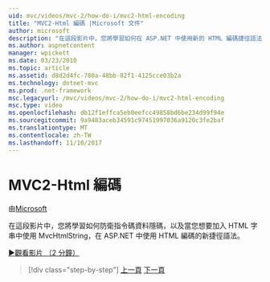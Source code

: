 ```yaml
---
uid: mvc/videos/mvc-2/how-do-i/mvc2-html-encoding
title: "MVC2-Html 編碼 |Microsoft 文件"
author: microsoft
description: "在這段影片中，您將學習如何在 ASP.NET 中使用新的 HTML 編碼捷徑語法，來防止指令碼資料隱碼，以及使用 MvcHtmlString 時..."
ms.author: aspnetcontent
manager: wpickett
ms.date: 03/23/2010
ms.topic: article
ms.assetid: d8d2d4fc-780a-48bb-82f1-4125cce03b2a
ms.technology: dotnet-mvc
ms.prod: .net-framework
msc.legacyurl: /mvc/videos/mvc-2/how-do-i/mvc2-html-encoding
msc.type: video
ms.openlocfilehash: db12f1effca5eb0eefcc49858bd6be234d99f94e
ms.sourcegitcommit: 9a9483aceb34591c97451997036a9120c3fe2baf
ms.translationtype: MT
ms.contentlocale: zh-TW
ms.lasthandoff: 11/10/2017
---
```

<a name="mvc2---html-encoding"></a>MVC2-Html 編碼
====================
由[Microsoft](https://github.com/microsoft)

在這段影片中，您將學習如何防衛指令碼資料隱碼，以及當您想要加入 HTML 字串中使用 MvcHtmlString，在 ASP.NET 中使用 HTML 編碼的新捷徑語法。

[&#9654;觀看影片 （2 分鐘）](https://channel9.msdn.com/Blogs/ASP-NET-Site-Videos/mvc2-html-encoding)

>[!div class="step-by-step"]
[上一頁](how-do-i-use-httpverbs-attributes-in-an-mvc-application.md)
[下一頁](mvc2-stronglytyped-helpers.md)
